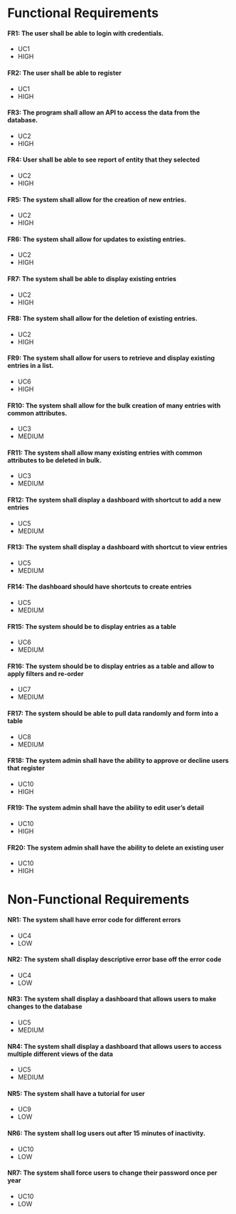 # Functional Requirements

#### FR1: The user shall be able to login with credentials.
- UC1
- HIGH
#### FR2: The user shall be able to register
- UC1
- HIGH
#### FR3: The program shall allow an API to access the data from the database.
- UC2
- HIGH
#### FR4: User shall be able to see report of entity that they selected
- UC2
- HIGH
#### FR5: The system shall allow for the creation of new entries.
- UC2
- HIGH
#### FR6: The system shall allow for updates to existing entries.
- UC2
- HIGH
#### FR7: The system shall be able to display existing entries
- UC2
- HIGH
#### FR8: The system shall allow for the deletion of existing entries.
- UC2
- HIGH
#### FR9: The system shall allow for users to retrieve and display existing entries in a list.
- UC6
- HIGH
#### FR10: The system shall allow for the bulk creation of many entries with common attributes.
- UC3
- MEDIUM
#### FR11: The system shall allow many existing entries with common attributes to be deleted in bulk.
- UC3
- MEDIUM
#### FR12: The system shall display a dashboard with shortcut to add a new entries
- UC5
- MEDIUM
#### FR13: The system shall display a dashboard with shortcut to view entries
- UC5
- MEDIUM
#### FR14: The dashboard should have shortcuts to create entries
- UC5
- MEDIUM
#### FR15: The system should be to display entries as a table
- UC6
- MEDIUM
#### FR16: The system should be to display entries as a table and allow to apply filters and re-order
- UC7
- MEDIUM
#### FR17: The system should be able to pull data randomly and form into a table
- UC8
- MEDIUM
#### FR18: The system admin shall have the ability to approve or decline users that register
- UC10
- HIGH
#### FR19: The system admin shall have the ability to edit user’s detail
- UC10
- HIGH
#### FR20: The system admin shall have the ability to delete an existing user
- UC10
- HIGH

# Non-Functional Requirements
#### NR1: The system shall have error code for different errors
- UC4
- LOW
#### NR2: The system shall display descriptive error base off the error code
- UC4
- LOW
#### NR3: The system shall display a dashboard that allows users to make changes to the database
- UC5
- MEDIUM
#### NR4: The system shall display a dashboard that allows users to access multiple different views of the data
- UC5
- MEDIUM
#### NR5: The system shall have a tutorial for user
- UC9
- LOW
#### NR6: The system shall log users out after 15 minutes of inactivity.
- UC10
- LOW
#### NR7: The system shall force users to change their password once per year
- UC10
- LOW

